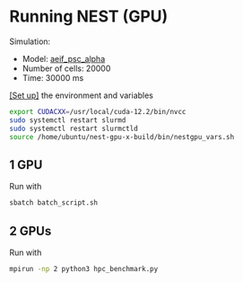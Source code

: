 # Running NEST (GPU)

Simulation:
- Model: [aeif_psc_alpha](https://nest-gpu.readthedocs.io/en/latest/models/index.html)
- Number of cells: 20000
- Time: 30000 ms

[[Set up]](https://github.com/raopr/neuroscience-on-FABRIC/issues/6#issuecomment-1758516441) the environment and variables
```bash
export CUDACXX=/usr/local/cuda-12.2/bin/nvcc
sudo systemctl restart slurmd
sudo systemctl restart slurmctld
source /home/ubuntu/nest-gpu-x-build/bin/nestgpu_vars.sh
```

## 1 GPU
Run with
```bash
sbatch batch_script.sh
```

## 2 GPUs
Run with
```bash
mpirun -np 2 python3 hpc_benchmark.py
```
